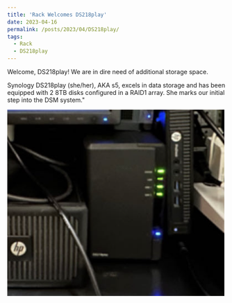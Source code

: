 ```yaml
---
title: 'Rack Welcomes DS218play'
date: 2023-04-16
permalink: /posts/2023/04/DS218play/
tags:
  - Rack
  - DS218play
---
```


Welcome, DS218play! We are in dire need of additional storage space.

Synology DS218play (she/her), AKA s5, excels in data storage and has been equipped with 2 8TB disks configured in a RAID1 array. She marks our initial step into the DSM system."


<img src='/images/blogs/DS218play.png' width="500px">
